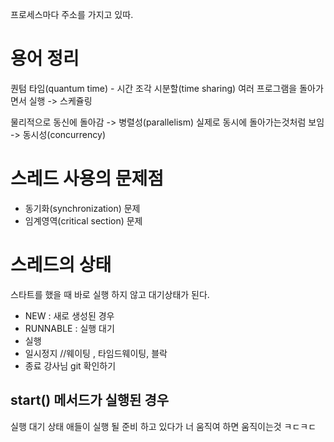 프로세스마다 주소를 가지고 있따.

# 용어 정리

퀀텀 타임(quantum time) - 시간 조각
시분할(time sharing)
여러 프로그램을 돌아가면서 실행 -> 스케쥴링

물리적으로 동신에 돌아감 -> 병렬성(parallelism)
실제로 동시에 돌아가는것처럼 보임 -> 동시성(concurrency)


# 스레드 사용의 문제점

- 동기화(synchronization) 문제
- 임계영역(critical section) 문제

# 스레드의 상태 
스타트를 했을 때 바로 실행 하지 않고 대기상태가 된다.
- NEW : 새로 생성된 경우
- RUNNABLE : 실행 대기
- 실행
- 일시정지  //웨이팅 , 타임드웨이팅, 블락 
- 종료
강사님 git 확인하기

## start() 메서드가 실행된 경우 

실행 대기 상태 애들이 
실행 될 준비 하고 있다가 너 움직여 하면 움직이는것 ㅋㄷㅋㄷ
